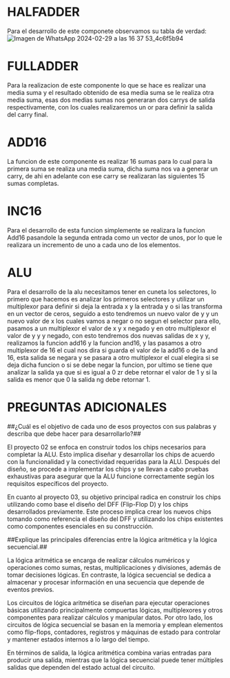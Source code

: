 # HALFADDER
Para el desarrollo de este componete observamos su tabla de verdad:
![Imagen de WhatsApp 2024-02-29 a las 16 37 53_4c6f5b94](https://github.com/Fitman22/ArchiTech/assets/70348839/e7d22c49-159d-4123-a2c8-78b8bca3caea)

# FULLADDER
Para la realizacion de este componente lo que se hace es realizar una media suma y el resultado obtenido de esa media suma se le realiza otra media suma, esas dos medias sumas nos generaran dos carrys de salida respectivamente, con los cuales realizaremos un or para definir la salida del carry final.
# ADD16
La funcion de este componente es realizar 16 sumas para lo cual para la primera suma se realiza una media suma, dicha suma nos va a generar un carry, de ahi en adelante con ese carry se realizaran las siguientes 15 sumas completas.
# INC16
Para el desarrollo de esta funcion simplemente se realizara la funcion Add16 pasandole la segunda entrada como un vector de unos, por lo que le realizara un incremento de uno a cada uno de los elementos.
# ALU 
Para el desarrollo de la alu necesitamos tener en cuneta los selectores, lo primero que hacemos es analizar los primeros selectores y utilizar un multiplexor para definir si deja la entrada x y la entrada y o si las transforma en un vector de ceros, seguido a esto tendremos un nuevo valor de y y un nuevo valor de x los cuales vamos a negar o no segun el selector para ello, pasamos a un multiplexor el valor de x y x negado y en otro multiplexor el valor de y y y negado, con esto tendremos dos nuevas salidas de x y y, realizamos la funcion add16 y la funcion and16, y las pasamos a otro multiplexor de 16 el cual nos dira si guarda el valor de la add16 o de la and 16, esta salida se negara y se pasara a otro multiplexor el cual elegira si se deja dicha funcion o si se debe negar la funcion, por ultimo se tiene que analizar la salida ya que si es igual a 0 zr debe retornar el valor de 1 y si la salida es menor que 0 la salida ng debe retornar 1.
# PREGUNTAS ADICIONALES
##¿Cuál es el objetivo de cada uno de esos proyectos con sus palabras y describa que debe hacer para desarrollarlo?##

El proyecto 02 se enfoca en construir todos los chips necesarios para completar la ALU. Esto implica diseñar y desarrollar los chips de acuerdo con la funcionalidad y la conectividad requeridas para la ALU. Después del diseño, se procede a implementar los chips y se llevan a cabo pruebas exhaustivas para asegurar que la ALU funcione correctamente según los requisitos específicos del proyecto.

En cuanto al proyecto 03, su objetivo principal radica en construir los chips utilizando como base el diseño del DFF (Flip-Flop D) y los chips desarrollados previamente. Este proceso implica crear los nuevos chips tomando como referencia el diseño del DFF y utilizando los chips existentes como componentes esenciales en su construcción.

##Explique las principales diferencias entre la lógica aritmética y la lógica secuencial.##

La lógica aritmética se encarga de realizar cálculos numéricos y operaciones como sumas, restas, multiplicaciones y divisiones, además de tomar decisiones lógicas. En contraste, la lógica secuencial se dedica a almacenar y procesar información en una secuencia que depende de eventos previos.

Los circuitos de lógica aritmética se diseñan para ejecutar operaciones básicas utilizando principalmente compuertas lógicas, multiplexores y otros componentes para realizar cálculos y manipular datos. Por otro lado, los circuitos de lógica secuencial se basan en la memoria y emplean elementos como flip-flops, contadores, registros y máquinas de estado para controlar y mantener estados internos a lo largo del tiempo.

En términos de salida, la lógica aritmética combina varias entradas para producir una salida, mientras que la lógica secuencial puede tener múltiples salidas que dependen del estado actual del circuito.
